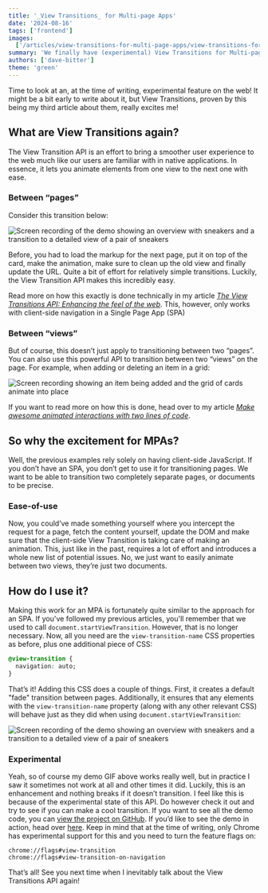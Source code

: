 ```yaml
---
title: '_View Transitions_ for Multi-page Apps'
date: '2024-08-16'
tags: ['frontend']
images:
  ['/articles/view-transitions-for-multi-page-apps/view-transitions-for-multi-page-apps-demo.webp']
summary: 'We finally have (experimental) View Transitions for Multi-page Apps (MPA)! Let’s explore why this is cool and how we can use it.'
authors: ['dave-bitter']
theme: 'green'
---
```


Time to look at an, at the time of writing, experimental feature on the web! It might be a bit early to write about it, but View Transitions, proven by this being my third article about them, really excites me!

## What are View Transitions again?

The View Transition API is an effort to bring a smoother user experience to the web much like our users are familiar with in native applications. In essence, it lets you animate elements from one view to the next one with ease.

### Between “pages”

Consider this transition below:

<div style={{display: 'flex', justifyContent: 'center'}}>
<img src='/articles/view-transitions-for-multi-page-apps/view-transitions-for-multi-page-apps-demo.gif' alt='Screen recording of the demo showing an overview with sneakers and a transition to a detailed view of a pair of sneakers'  />
</div>

Before, you had to load the markup for the next page, put it on top of the card, make the animation, make sure to clean up the old view and finally update the URL. Quite a bit of effort for relatively simple transitions. Luckily, the View Transition API makes this incredibly easy.

Read more on how this exactly is done technically in my article [_The View Transitions API: Enhancing the feel of the web_](/articles/the-view-transitions-api). This, however, only works with client-side navigation in a Single Page App (SPA)

### Between “views”

But of course, this doesn’t just apply to transitioning between two “pages”. You can also use this powerful API to transition between two “views” on the page. For example, when adding or deleting an item in a grid:

<div style={{display: 'flex', justifyContent: 'center'}}>
<img src='/articles/view-transitions-for-multi-page-apps/view-transitions-for-multi-page-apps-adding-animated.gif' alt='Screen recording showing an item being added and the grid of cards animate into place'  />
</div>

If you want to read more on how this is done, head over to my article [_Make awesome animated interactions with two lines of code_](/articles/view-transitions-api-animated-interactions).

## So why the excitement for MPAs?

Well, the previous examples rely solely on having client-side JavaScript. If you don’t have an SPA, you don’t get to use it for transitioning pages. We want to be able to transition two completely separate pages, or documents to be precise.

### Ease-of-use

Now, you could’ve made something yourself where you intercept the request for a page, fetch the content yourself, update the DOM and make sure that the client-side View Transition is taking care of making an animation. This, just like in the past, requires a lot of effort and introduces a whole new list of potential issues. No, we just want to easily animate between two views, they’re just two documents.

## How do I use it?

Making this work for an MPA is fortunately quite similar to the approach for an SPA. If you've followed my previous articles, you'll remember that we used to call `document.startViewTransition`. However, that is no longer necessary. Now, all you need are the `view-transition-name` CSS properties as before, plus one additional piece of CSS:

```css
@view-transition {
  navigation: auto;
}
```

That’s it! Adding this CSS does a couple of things. First, it creates a default "fade" transition between pages. Additionally, it ensures that any elements with the `view-transition-name` property (along with any other relevant CSS) will behave just as they did when using `document.startViewTransition`:

<div style={{display: 'flex', justifyContent: 'center'}}>
<img src='/articles/view-transitions-for-multi-page-apps/view-transitions-for-multi-page-apps-demo.gif' alt='Screen recording of the demo showing an overview with sneakers and a transition to a detailed view of a pair of sneakers'  />
</div>

### Experimental

Yeah, so of course my demo GIF above works really well, but in practice I saw it sometimes not work at all and other times it did. Luckily, this is an enhancement and nothing breaks if it doesn’t transition. I feel like this is because of the experimental state of this API. Do however check it out and try to see if you can make a cool transition. If you want to see all the demo code, you can [view the project on GitHub](https://github.com/DaveBitter/view-transitions-api-demo). If you’d like to see the demo in action, head over [here](https://view-transitions-api-demo.davebitter.com/mpa.html). Keep in mind that at the time of writing, only Chrome has experimental support for this and you need to turn the feature flags on:

```
chrome://flags#view-transition
chrome://flags#view-transition-on-navigation
```

That’s all! See you next time when I inevitably talk about the View Transitions API again!

